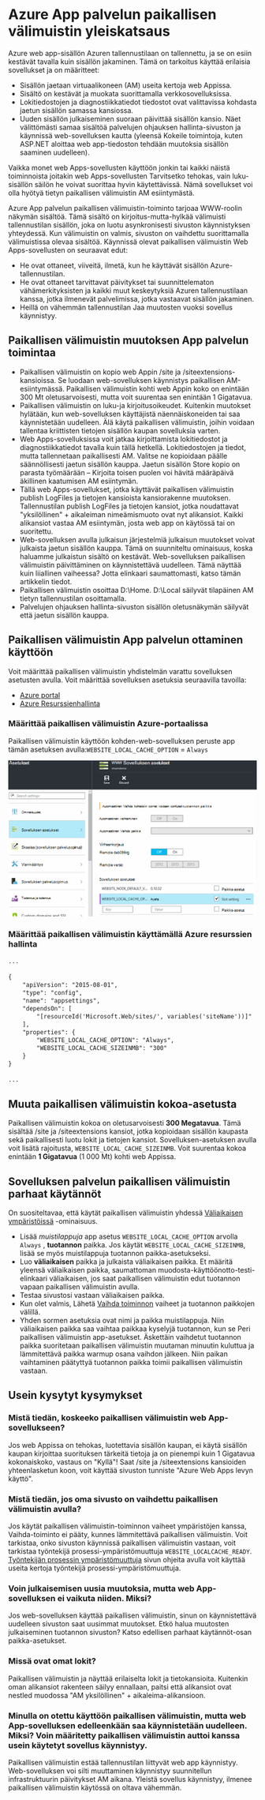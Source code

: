 <properties
   pageTitle="Azure App palvelun paikallisen välimuistin yleiskatsaus | Microsoft Azure"
   description="Tässä artikkelissa käsitellään käyttöön, kokoa ja Azure App palvelun paikallisen välimuistin-ominaisuuden tilan kysely"
   services="app-service"
   documentationCenter="app-service"
   authors="SyntaxC4"
   manager="yochayk"
   editor=""
   tags="optional"
   keywords=""/>

<tags
   ms.service="app-service"
   ms.devlang="multiple"
   ms.topic="article"
   ms.tgt_pltfrm="na"
   ms.workload="na"
   ms.date="03/04/2016"
   ms.author="cfowler"/>

# <a name="azure-app-service-local-cache-overview"></a>Azure App palvelun paikallisen välimuistin yleiskatsaus

Azure web app-sisällön Azuren tallennustilaan on tallennettu, ja se on esiin kestävät tavalla kuin sisällön jakaminen. Tämä on tarkoitus käyttää erilaisia sovellukset ja on määritteet:  

* Sisällön jaetaan virtuaalikoneen (AM) useita kertoja web Appissa.
* Sisältö on kestävät ja muokata suorittamalla verkkosovelluksissa.
* Lokitiedostojen ja diagnostiikkatiedot tiedostot ovat valittavissa kohdasta jaetun sisällön samassa kansiossa.
* Uuden sisällön julkaiseminen suoraan päivittää sisällön kansio. Näet välittömästi samaa sisältöä palvelujen ohjauksen hallinta-sivuston ja käynnissä web-sovelluksen kautta (yleensä Kokeile toimintoja, kuten ASP.NET aloittaa web app-tiedoston tehdään muutoksia sisällön saaminen uudelleen).

Vaikka monet web Apps-sovellusten käyttöön jonkin tai kaikki näistä toiminnoista joitakin web Apps-sovellusten Tarvitsetko tehokas, vain luku-sisällön säilön he voivat suorittaa hyvin käytettävissä. Nämä sovellukset voi olla hyötyä tietyn paikallisen välimuistin AM esiintymästä.

Azure App palvelun paikallisen välimuistin-toiminto tarjoaa WWW-roolin näkymän sisältöä. Tämä sisältö on kirjoitus-mutta-hylkää välimuisti tallennustilan sisällön, joka on luotu asynkronisesti sivuston käynnistyksen yhteydessä. Kun välimuistin on valmis, sivuston on vaihdettu suorittamalla välimuistissa olevaa sisältöä. Käynnissä olevat paikallisen välimuistin Web Apps-sovellusten on seuraavat edut:

* He ovat ottaneet, viiveitä, ilmetä, kun he käyttävät sisällön Azure-tallennustilan.
* He ovat ottaneet tarvittavat päivitykset tai suunnittelematon vähämerkityksisten ja kaikki muut keskeytyksiä Azuren tallennustilaan kanssa, jotka ilmenevät palvelimissa, jotka vastaavat sisällön jakaminen.
* Heillä on vähemmän tallennustilan Jaa muutosten vuoksi sovellus käynnistyy.

## <a name="how-local-cache-changes-the-behavior-of-app-service"></a>Paikallisen välimuistin muutoksen App palvelun toimintaa

* Paikallisen välimuistin on kopio web Appin /site ja /siteextensions-kansioissa. Se luodaan web-sovelluksen käynnistys paikallisen AM-esiintymässä. Paikallisen välimuistin kohti web Appin koko on enintään 300 Mt oletusarvoisesti, mutta voit suurentaa sen enintään 1 Gigatavua.
* Paikallisen välimuistin on luku-ja kirjoitusoikeudet. Kuitenkin muutokset hylätään, kun web-sovelluksen käyttäjistä näennäiskoneiden tai saa käynnistetään uudelleen. Älä käytä paikallisen välimuistin, joihin voidaan tallentaa kriittisten tietojen sisällön kaupan sovelluksia varten.
* Web Apps-sovelluksissa voit jatkaa kirjoittamista lokitiedostot ja diagnostiikkatiedot tavalla kuin tällä hetkellä. Lokitiedostojen ja tiedot, mutta tallennetaan paikallisesti AM. Valitse ne kopioidaan päälle säännöllisesti jaetun sisällön kauppa. Jaetun sisällön Store kopio on parasta työmäärään – Kirjoita toisen puolen voi hävitä määräpäivä äkillinen kaatumisen AM esiintymän.
* Tällä web Apps-sovellukset, jotka käyttävät paikallisen välimuistin publish LogFiles ja tietojen kansioista kansiorakenne muutoksen. Tallennustilan publish LogFiles ja tietojen kansiot, jotka noudattavat "yksilöllinen" + aikaleiman nimeämismuoto ovat nyt alikansiot. Kaikki alikansiot vastaa AM esiintymän, josta web app on käytössä tai on suoritettu.  
* Web-sovelluksen avulla julkaisun järjestelmiä julkaisun muutokset voivat julkaista jaetun sisällön kauppa. Tämä on suunniteltu ominaisuus, koska haluamme julkaistun sisältö on kestävät. Web-sovelluksen paikallisen välimuistin päivittäminen on käynnistettävä uudelleen. Tämä näyttää kuin liiallinen vaiheessa? Jotta elinkaari saumattomasti, katso tämän artikkelin tiedot.
* Paikallisen välimuistin osoittaa D:\Home. D:\Local säilyvät tilapäinen AM tietyn tallennustilan osoittamalla.
* Palvelujen ohjauksen hallinta-sivuston sisällön oletusnäkymän säilyvät että jaetun sisällön kauppa.

## <a name="enable-local-cache-in-app-service"></a>Paikallisen välimuistin App palvelun ottaminen käyttöön

Voit määrittää paikallisen välimuistin yhdistelmän varattu sovelluksen asetusten avulla. Voit määrittää sovelluksen asetuksia seuraavilla tavoilla:

* [Azure portal](#Configure-Local-Cache-Portal)
* [Azure Resurssienhallinta](#Configure-Local-Cache-ARM)

### <a name="configure-local-cache-by-using-the-azure-portal"></a>Määrittää paikallisen välimuistin Azure-portaalissa
<a name="Configure-Local-Cache-Portal"></a>

Paikallisen välimuistin käyttöön kohden-web-sovelluksen peruste app tämän asetuksen avulla:`WEBSITE_LOCAL_CACHE_OPTION` = `Always`  

![Azure portaalin sovelluksen asetusten: paikallisen välimuistin](media/app-service-local-cache/app-service-local-cache-configure-portal.png)

### <a name="configure-local-cache-by-using-azure-resource-manager"></a>Määrittää paikallisen välimuistin käyttämällä Azure resurssien hallinta
<a name="Configure-Local-Cache-ARM"></a>

```
...

{
    "apiVersion": "2015-08-01",
    "type": "config",
    "name": "appsettings",
    "dependsOn": [
        "[resourceId('Microsoft.Web/sites/', variables('siteName'))]"
    ],
    "properties": {
        "WEBSITE_LOCAL_CACHE_OPTION": "Always",
        "WEBSITE_LOCAL_CACHE_SIZEINMB": "300"
    }
}

...
```

## <a name="change-the-size-setting-in-local-cache"></a>Muuta paikallisen välimuistin kokoa-asetusta

Paikallisen välimuistin kokoa on oletusarvoisesti **300 Megatavua**. Tämä sisältää /site ja /siteextensions kansiot, jotka kopioidaan sisällön kaupasta sekä paikallisesti luotu lokit ja tietojen kansiot. Sovelluksen-asetuksen avulla voit lisätä rajoitusta, `WEBSITE_LOCAL_CACHE_SIZEINMB`. Voit suurentaa kokoa enintään **1 Gigatavua** (1 000 Mt) kohti web Appissa.

## <a name="best-practices-for-using-app-service-local-cache"></a>Sovelluksen palvelun paikallisen välimuistin parhaat käytännöt

On suositeltavaa, että käytät paikallisen välimuistin yhdessä [Väliaikaisen ympäristöissä](../app-service-web/web-sites-staged-publishing.md) -ominaisuus.

* Lisää _muistilappuja_ app asetus `WEBSITE_LOCAL_CACHE_OPTION` arvolla `Always` , **tuotannon** paikka. Jos käytät `WEBSITE_LOCAL_CACHE_SIZEINMB`, lisää se myös muistilappuja tuotannon paikka-asetukseksi.
* Luo **väliaikaisen** paikka ja julkaista väliaikaisen paikka. Et määritä yleensä väliaikaisen paikka, saumattoman muodosta-käyttöönotto-testi-elinkaari väliaikaisen, jos saat paikallisen välimuistin edut tuotannon vapaan paikallisen välimuistin avulla.
*   Testaa sivustosi vastaan väliaikaisen paikka.  
*   Kun olet valmis, Lähetä [Vaihda toiminnon](../app-service-web/web-sites-staged-publishing.md#to-swap-deployment-slots) vaiheet ja tuotannon paikkojen välillä.  
*   Yhden sormen asetuksia ovat nimi ja paikka muistilappuja. Niin väliaikaisen paikka saa vaihtaa paikkaa kyselyjä tuotannon, kun se Peri paikallisen välimuistin app-asetukset. Äskettäin vaihdetut tuotannon paikka suoritetaan paikallisen välimuistin muutaman minuutin kuluttua ja lämmitettävä paikka warmup osana vaihdon jälkeen. Niin paikan vaihtaminen päätyttyä tuotannon paikka toimii paikallisen välimuistin vastaan.

## <a name="frequently-asked-questions-faq"></a>Usein kysytyt kysymykset

### <a name="how-can-i-tell-if-local-cache-applies-to-my-web-app"></a>Mistä tiedän, koskeeko paikallisen välimuistin web App-sovellukseen?

Jos web Appissa on tehokas, luotettavia sisällön kaupan, ei käytä sisällön kaupan kirjoittaa suorituksen tärkeitä tietoja ja on pienempi kuin 1 Gigatavua kokonaiskoko, vastaus on "Kyllä"! Saat /site ja /siteextensions kansioiden yhteenlasketun koon, voit käyttää sivuston tunniste "Azure Web Apps levyn käyttö".  

### <a name="how-can-i-tell-if-my-site-has-switched-to-using-local-cache"></a>Mistä tiedän, jos oma sivusto on vaihdettu paikallisen välimuistin avulla?

Jos käytät paikallisen välimuistin-toiminnon vaiheet ympäristöjen kanssa, Vaihda-toiminto ei pääty, kunnes lämmitettävä paikallisen välimuistin. Voit tarkistaa, onko sivuston käynnissä paikallisen välimuistin vastaan, voit tarkistaa työntekijä prosessi-ympäristömuuttuja `WEBSITE_LOCALCACHE_READY`. [Työntekijän prosessin ympäristömuuttuja](https://github.com/projectkudu/kudu/wiki/Process-Threads-list-and-minidump-gcdump-diagsession#process-environment-variable) sivun ohjeita avulla voit käyttää useita kertoja työntekijä prosessi-ympäristömuuttuja.  

### <a name="i-just-published-new-changes-but-my-web-app-does-not-seem-to-have-them-why"></a>Voin julkaisemisen uusia muutoksia, mutta web App-sovelluksen ei vaikuta niiden. Miksi?

Jos web-sovelluksen käyttää paikallisen välimuistin, sinun on käynnistettävä uudelleen sivuston saat uusimmat muutokset. Etkö halua muutosten julkaiseminen tuotannon sivuston? Katso edellisen parhaat käytännöt-osan paikka-asetukset.

### <a name="where-are-my-logs"></a>Missä ovat omat lokit?

Paikallisen välimuistin ja näyttää erilaiselta lokit ja tietokansioita. Kuitenkin oman alikansiot rakenteen säilyy ennallaan, paitsi että alikansiot ovat nestled muodossa "AM yksilöllinen" + aikaleima-alikansioon.

### <a name="i-have-local-cache-enabled-but-my-web-app-still-gets-restarted-why-is-that-i-thought-local-cache-helped-with-frequent-app-restarts"></a>Minulla on otettu käyttöön paikallisen välimuistin, mutta web App-sovelluksen edelleenkään saa käynnistetään uudelleen. Miksi? Voin määritetty paikallisen välimuistin auttoi kanssa usein käytetyt sovellus käynnistyy.

Paikallisen välimuistin estää tallennustilan liittyvät web app käynnistyy. Web-sovelluksen voi silti muuttaminen käynnistyy suunnitellun infrastruktuurin päivitykset AM aikana. Yleistä sovellus käynnistyy, ilmenee paikallisen välimuistin käytössä on oltava vähemmän.
